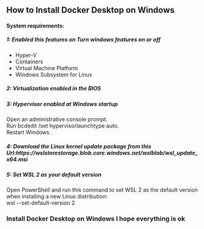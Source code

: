 # <h2>How to Install Docker Desktop on Windows</h2>
<h4>System requirements:</h4>
<h5>1: Enabled this features on Turn windows features on or off </h5>
<ul>
  <li>Hyper-V</li>
  <li>Containers</li>
  <li>Virtual Machine Platform</li>
  <li>Windows Subsystem for Linux</li>
</ul>

<h5>2: Virtualization enabled in the BIOS </h5>
<h5>3: Hypervisor enabled at Windows startup </h5>
<span> Open an administrative console prompt.<br>Run bcdedit /set hypervisorlaunchtype auto.<br>Restart Windows.
<h5>4: Download the Linux kernel update package from this Url:https://wslstorestorage.blob.core.windows.net/wslblob/wsl_update_x64.msi</h5>
<h5>5: Set WSL 2 as your default version </h5>
<span>Open PowerShell and run this command to set WSL 2 as the default version when installing a new Linux distribution:<br>
wsl --set-default-version 2<span>
<h3>Install Docker Desktop on Windows I hope everything is ok</h3>
